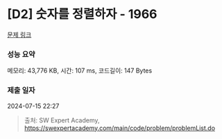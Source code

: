 # [D2] 숫자를 정렬하자 - 1966 

[문제 링크](https://swexpertacademy.com/main/code/problem/problemDetail.do?contestProbId=AV5PrmyKAWEDFAUq) 

### 성능 요약

메모리: 43,776 KB, 시간: 107 ms, 코드길이: 147 Bytes

### 제출 일자

2024-07-15 22:27



> 출처: SW Expert Academy, https://swexpertacademy.com/main/code/problem/problemList.do